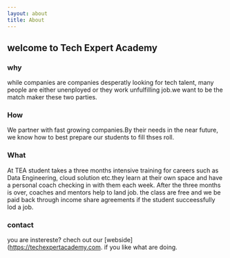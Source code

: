 ```yaml
---
layout: about
title: About
---
```


## welcome to Tech Expert Academy

### why

while companies are companies desperatly looking for tech talent, many people are either unenployed or they work unfulfilling job.we want to be the match maker these two parties.

### How

We partner with fast growing companies.By their needs in the near future, we know how to best prepare our students to fill thses roll.

### What

At TEA student takes a three months intensive training for careers such as Data Engineering, cloud solution etc.they learn at their own space and have a personal coach checking in with them each week. After the three months is over, coaches and mentors help to land job. the class are free and we be paid back through income share agreements if the student succeessfully lod a job.

### contact

you are instereste? chech out our [webside] (https://techexpertacademy.com. if you like what are doing.

